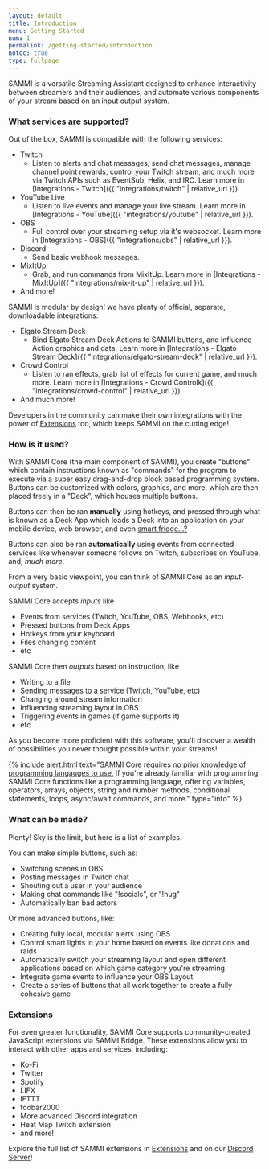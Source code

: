 ```yaml
---
layout: default
title: Introduction
menu: Getting Started
num: 1
permalink: /getting-started/introduction
notoc: true
type: fullpage
---
```


<p class="lb-lead">SAMMI is a versatile Streaming Assistant designed to enhance interactivity between streamers and their audiences, and automate various components of your stream based on an input output system.</p>

### What services are supported?

Out of the box, SAMMI is compatible with the following services:
- Twitch
  - Listen to alerts and chat messages, send chat messages, manage channel point rewards, control your Twitch stream, and much more via Twitch APIs such as EventSub, Helix, and IRC. Learn more in [Integrations - Twitch]({{ "integrations/twitch" | relative_url }}).
- YouTube Live
  - Listen to live events and manage your live stream. Learn more in [Integrations - YouTube]({{ "integrations/youtube" | relative_url }}).
- OBS
  - Full control over your streaming setup via it's websocket. Learn more in [Integrations - OBS]({{ "integrations/obs" | relative_url }}).
- Discord
  - Send basic webhook messages.
- MixItUp
  - Grab, and run commands from MixItUp. Learn more in [Integrations - MixItUp]({{ "integrations/mix-it-up" | relative_url }}).
- And more!

SAMMI is modular by design! we have plenty of official, separate, downloadable integrations:
- Elgato Stream Deck
  - Bind Elgato Stream Deck Actions to SAMMI buttons, and influence Action graphics and data. Learn more in [Integrations - Elgato Stream Deck]({{ "integrations/elgato-stream-deck" | relative_url }}).
- Crowd Control
  - Listen to ran effects, grab list of effects for current game, and much more. Learn more in [Integrations - Crowd Controlk]({{ "integrations/crowd-control" | relative_url }}).
- And much more!

Developers in the community can make their own integrations with the power of [Extensions](#extensions) too, which keeps SAMMI on the cutting edge!

### How is it used?

With SAMMI Core (the main component of SAMMI), you create "buttons" which contain instructions known as "commands" for the program to execute via a super easy drag-and-drop block based programming system. Buttons can be customized with colors, graphics, and more, which are then placed freely in a "Deck", which houses multiple buttons.

Buttons can then be ran **manually** using hotkeys, and pressed through what is known as a Deck App which loads a Deck into an application on your mobile device, web browser, and even [smart fridge...?](https://x.com/sammisolutions/status/1650203870545563657)

Buttons can also be ran **automatically** using events from connected services like whenever someone follows on Twitch, subscribes on YouTube, and, *much more*.

From a very basic viewpoint, you can think of SAMMI Core as an *input-output* system.

SAMMI Core accepts *inputs* like
- Events from services (Twitch, YouTube, OBS, Webhooks, etc)
- Pressed buttons from Deck Apps
- Hotkeys from your keyboard
- Files changing content
- etc

SAMMI Core then *outputs* based on instruction, like
- Writing to a file
- Sending messages to a service (Twitch, YouTube, etc)
- Changing around stream information
- Influencing streaming layout in OBS
- Triggering events in games (if game supports it)
- etc

As you become more proficient with this software, you'll discover a wealth of possibilities you never thought possible within your streams!

{% include alert.html text="SAMMI Core requires <u>no prior knowledge of programming langauges to use.</u> If you're already familiar with programming, SAMMI Core functions like a programming language, offering variables, operators, arrays, objects, string and number methods, conditional statements, loops, async/await commands, and more." type="info" %} 

### What can be made?

Plenty! Sky is the limit, but here is a list of examples.

You can make simple buttons, such as:
- Switching scenes in OBS
- Posting messages in Twitch chat
- Shouting out a user in your audience
- Making chat commands like "!socials", or "!hug"
- Automatically ban bad actors

Or more advanced buttons, like:
- Creating fully local, modular alerts using OBS
- Control smart lights in your home based on events like donations and raids
- Automatically switch your streaming layout and open different applications based on which game category you're streaming
- Integrate game events to influence your OBS Layout
- Create a series of buttons that all work together to create a fully cohesive game

### Extensions

For even greater functionality, SAMMI Core supports community-created JavaScript extensions via SAMMI Bridge. These extensions allow you to interact with other apps and services, including:
- Ko-Fi
- Twitter
- Spotify
- LIFX
- IFTTT
- foobar2000
- More advanced Discord integration
- Heat Map Twitch extension
- and more!

Explore the full list of SAMMI extensions in [Extensions](https://sammi.solutions/extensions) and on our [Discord Server](https://discord.gg/dXez8Zh)!